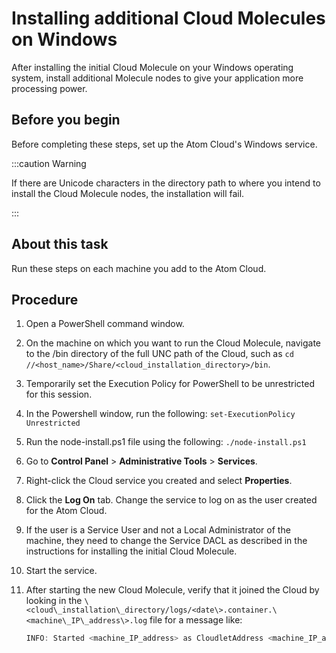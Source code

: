 # Installing additional Cloud Molecules on Windows 

<head>
  <meta name="guidename" content="Integration"/>
  <meta name="context" content="GUID-a6fc4a4d-a362-49ba-b485-df01c332f186"/>
</head>


After installing the initial Cloud Molecule on your Windows operating system, install additional Molecule nodes to give your application more processing power.

## Before you begin

Before completing these steps, set up the Atom Cloud's Windows service.

:::caution Warning

If there are Unicode characters in the directory path to where you intend to install the Cloud Molecule nodes, the installation will fail.

:::

## About this task

Run these steps on each machine you add to the Atom Cloud.

## Procedure

1. Open a PowerShell command window.

2. On the machine on which you want to run the Cloud Molecule, navigate to the /bin directory of the full UNC path of the Cloud, such as `cd //<host_name>/Share/<cloud_installation_directory>/bin`.

3. Temporarily set the Execution Policy for PowerShell to be unrestricted for this session.

4. In the Powershell window, run the following: `set-ExecutionPolicy Unrestricted`

5. Run the node-install.ps1 file using the following: `./node-install.ps1`

6. Go to **Control Panel** > **Administrative Tools** > **Services**.

7. Right-click the Cloud service you created and select **Properties**.

8. Click the **Log On** tab. Change the service to log on as the user created for the Atom Cloud.

9. If the user is a Service User and not a Local Administrator of the machine, they need to change the Service DACL as described in the instructions for installing the initial Cloud Molecule.

10. Start the service.

11. After starting the new Cloud Molecule, verify that it joined the Cloud by looking in the `\<cloud\_installation\_directory/logs/<date\>.container.\<machine\_IP\_address\>.log` file for a message like:

    ```java
    INFO: Started <machine_IP_address> as CloudletAddress <machine_IP_address>:7800, initial cluster view: CloudletAddress <other_machine_IP_address:7800, CloudletAddress <machine_IP_address>:7800, ...
    ```